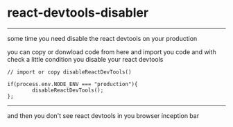 # react-devtools-disabler
---------------------------
some time you need disable the react devtools on your production

you can copy or donwload code from here and import you code and with check a little condition you disable your react devtools

```
// import or copy disableReactDevTools()

if(process.env.NODE_ENV === "production"){
        disableReactDevTools();
};

```
---------------
and then you don't see react devtools in you browser inception bar
